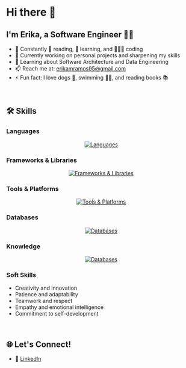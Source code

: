 # Hi there 👋


## I'm Erika, a Software Engineer 🚀✨

<div>
<ul>
<li> 🚀 Constantly 📖 reading, 🧠 learning, and 👩🏻‍💻 coding </li>
<li> 🔭 Currently working on personal projects and sharpening my skills </li>
<li> 🌱 Learning about Software Architecture and Data Engineering </li>
<li> 📫 Reach me at: <a href="mailto:erikamramos95@gmail.com">erikamramos95@gmail.com</a> </li>
<li> ⚡ Fun fact: I love dogs 🐾, swimming 🏊‍♀️, and reading books 📚 </li>
</ul>
</div>
<br>


## 🛠️ Skills

### **Languages**
<div align="center">
<a href="https://skillicons.dev">
<img src="https://skillicons.dev/icons?i=js,ts,html,css,php,python" alt="Languages"/>
</a>
</div>


### **Frameworks & Libraries**
<div align="center">
<a href="https://skillicons.dev">
<img src="https://skillicons.dev/icons?i=angular,vue,nuxtjs,react,nextjs,nestjs,laravel,tailwind" alt="Frameworks & Libraries"/>
</a>
</div>


### **Tools & Platforms**
<div align="center">
<a href="https://skillicons.dev">
<img src="https://skillicons.dev/icons?i=docker,azure,git,github,bitbucket,postman,figma,ai" alt="Tools & Platforms"/>
</a>
</div>


### **Databases**
<div align="center">
<a href="https://skillicons.dev">
<img src="https://skillicons.dev/icons?i=mysql,postgresql" alt="Databases"/>
</a>
</div>

### **Knowledge**
<div align="center">
<a href="https://skillicons.dev">
<img src="https://skillicons.dev/icons?i=java,spring" alt="Databases"/>
</a>
</div>

### **Soft Skills**
- Creativity and innovation
- Patience and adaptability
- Teamwork and respect
- Empathy and emotional intelligence
- Commitment to self-development


<br>

## 🌐 Let's Connect!

- 💼 [LinkedIn](https://linkedin.com/in/erikamramos)  
